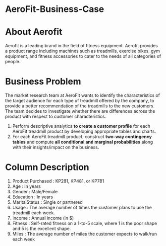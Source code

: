 # AeroFit-Business-Case
# About Aerofit

Aerofit is a leading brand in the field of fitness equipment. Aerofit provides a product range including machines such as treadmills, exercise bikes, gym equipment, and fitness accessories to cater to the needs of all categories of people.


# Business Problem

The market research team at AeroFit wants to identify the characteristics of the target audience for each type of treadmill offered by the company, to provide a better recommendation of the treadmills to the new customers. The team decides to investigate whether there are differences across the product with respect to customer characteristics.

1) Perform descriptive analytics **to create a customer profile** for each AeroFit treadmill product by developing appropriate tables and charts.
2) For each AeroFit treadmill product, construct **two-way contingency tables** and compute **all conditional and marginal probabilities** along with their insights/impact on the business.
   
# Column Description

1. Product Purchased : KP281, KP481, or KP781
2. Age : In years
3. Gender : Male/Female
4. Education : In years
5. MaritalStatus : Single or partnered
6. Usage : The average number of times the customer plans to use the treadmill each
week.
7. Income : Annual income (in $)
8. Fitness : Self-rated fitness on a 1-to-5 scale, where 1 is the poor shape and 5 is the
excellent shape.
9. Miles : The average number of miles the customer expects to walk/run each week
